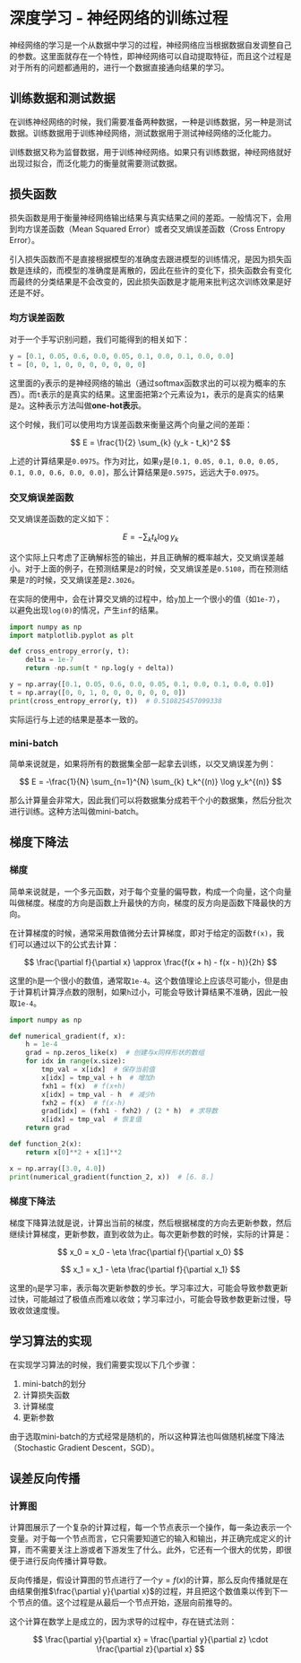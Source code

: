 # 深度学习 - 神经网络的训练过程

神经网络的学习是一个从数据中学习的过程，神经网络应当根据数据自发调整自己的参数。这里面就存在一个特性，即神经网络可以自动提取特征，而且这个过程是对于所有的问题都通用的，进行一个数据直接通向结果的学习。

## 训练数据和测试数据

在训练神经网络的时候，我们需要准备两种数据，一种是训练数据，另一种是测试数据。训练数据用于训练神经网络，测试数据用于测试神经网络的泛化能力。

训练数据又称为监督数据，用于训练神经网络。如果只有训练数据，神经网络就好出现过拟合，而泛化能力的衡量就需要测试数据。

## 损失函数

损失函数是用于衡量神经网络输出结果与真实结果之间的差距。一般情况下，会用到均方误差函数（Mean Squared Error）或者交叉熵误差函数（Cross Entropy Error）。

引入损失函数而不是直接根据模型的准确度去跟进模型的训练情况，是因为损失函数是连续的，而模型的准确度是离散的，因此在些许的变化下，损失函数会有变化而最终的分类结果是不会改变的，因此损失函数是才能用来批判这次训练效果是好还是不好。

### 均方误差函数

对于一个手写识别问题，我们可能得到的相关如下：

```python
y = [0.1, 0.05, 0.6, 0.0, 0.05, 0.1, 0.0, 0.1, 0.0, 0.0]
t = [0, 0, 1, 0, 0, 0, 0, 0, 0, 0]
```

这里面的`y`表示的是神经网络的输出（通过softmax函数求出的可以视为概率的东西）。而`t`表示的是真实的结果。这里面把第`2`个元素设为`1`，表示的是真实的结果是`2`。这种表示方法叫做**one-hot表示**。

这个时候，我们可以使用均方误差函数来衡量这两个向量之间的差距：

$$
E = \frac{1}{2} \sum_{k} (y_k - t_k)^2
$$

上述的计算结果是`0.0975`。作为对比，如果`y`是`[0.1, 0.05, 0.1, 0.0, 0.05, 0.1, 0.0, 0.6, 0.0, 0.0]`，那么计算结果是`0.5975`，远远大于`0.0975`。

### 交叉熵误差函数

交叉熵误差函数的定义如下：

$$
E = -\sum_{k} t_k \log y_k
$$

这个实际上只考虑了正确解标签的输出，并且正确解的概率越大，交叉熵误差越小。对于上面的例子，在预测结果是`2`的时候，交叉熵误差是`0.5108`，而在预测结果是`7`的时候，交叉熵误差是`2.3026`。

在实际的使用中，会在计算交叉熵的过程中，给`y`加上一个很小的值（如`1e-7`），以避免出现`log(0)`的情况，产生`inf`的结果。

```python
import numpy as np
import matplotlib.pyplot as plt

def cross_entropy_error(y, t):
    delta = 1e-7
    return -np.sum(t * np.log(y + delta))

y = np.array([0.1, 0.05, 0.6, 0.0, 0.05, 0.1, 0.0, 0.1, 0.0, 0.0])
t = np.array([0, 0, 1, 0, 0, 0, 0, 0, 0, 0])
print(cross_entropy_error(y, t))  # 0.510825457099338
```

实际运行与上述的结果是基本一致的。

### mini-batch

简单来说就是，如果将所有的数据集全部一起拿去训练，以交叉熵误差为例：

$$
E = -\frac{1}{N} \sum_{n=1}^{N} \sum_{k} t_k^{(n)} \log y_k^{(n)}
$$

那么计算量会非常大，因此我们可以将数据集分成若干个小的数据集，然后分批次进行训练。这种方法叫做mini-batch。

## 梯度下降法

### 梯度

简单来说就是，一个多元函数，对于每个变量的偏导数，构成一个向量，这个向量叫做梯度。梯度的方向是函数上升最快的方向，梯度的反方向是函数下降最快的方向。

在计算梯度的时候，通常采用数值微分去计算梯度，即对于给定的函数`f(x)`，我们可以通过以下的公式去计算：

$$
\frac{\partial f}{\partial x} \approx \frac{f(x + h) - f(x - h)}{2h}
$$

这里的`h`是一个很小的数值，通常取`1e-4`。这个数值理论上应该尽可能小，但是由于计算机计算浮点数的限制，如果`h`过小，可能会导致计算结果不准确，因此一般取`1e-4`。

```python
import numpy as np

def numerical_gradient(f, x):
    h = 1e-4
    grad = np.zeros_like(x)  # 创建与x同样形状的数组
    for idx in range(x.size):
        tmp_val = x[idx]  # 保存当前值
        x[idx] = tmp_val + h  # 增加h
        fxh1 = f(x)  # f(x+h)
        x[idx] = tmp_val - h  # 减少h
        fxh2 = f(x)  # f(x-h)
        grad[idx] = (fxh1 - fxh2) / (2 * h)  # 求导数
        x[idx] = tmp_val  # 恢复值
    return grad

def function_2(x):
    return x[0]**2 + x[1]**2

x = np.array([3.0, 4.0])
print(numerical_gradient(function_2, x))  # [6. 8.]
```

### 梯度下降法

梯度下降算法就是说，计算出当前的梯度，然后根据梯度的方向去更新参数，然后继续计算梯度，更新参数，直到收敛为止。每次更新参数的时候，实际的计算是：

$$
x_0 = x_0 - \eta \frac{\partial f}{\partial x_0}
$$

$$
x_1 = x_1 - \eta \frac{\partial f}{\partial x_1}
$$

这里的`η`是学习率，表示每次更新参数的步长。学习率过大，可能会导致参数更新过快，可能越过了极值点而难以收敛；学习率过小，可能会导致参数更新过慢，导致收敛速度慢。

## 学习算法的实现

在实现学习算法的时候，我们需要实现以下几个步骤：

1. mini-batch的划分
2. 计算损失函数
3. 计算梯度
4. 更新参数

由于选取mini-batch的方式经常是随机的，所以这种算法也叫做随机梯度下降法（Stochastic Gradient Descent，SGD）。

## 误差反向传播

### 计算图

计算图展示了一个复杂的计算过程，每一个节点表示一个操作，每一条边表示一个变量。对于每一个节点而言，它只需要知道它的输入和输出，并正确完成定义的计算，而不需要关注上游或者下游发生了什么。此外，它还有一个很大的优势，即很便于进行反向传播计算导数。

反向传播是，假设计算图的节点进行了一个$y=f(x)$的计算，那么反向传播就是在由结果倒推$\frac{\partial y}{\partial x}$的过程，并且把这个数值乘以传到下一个节点的值。这个过程是从最后一个节点开始，逐层向前推导的。

这个计算在数学上是成立的，因为求导的过程中，存在链式法则：

$$
\frac{\partial y}{\partial x} = \frac{\partial y}{\partial z} \cdot \frac{\partial z}{\partial x}
$$
